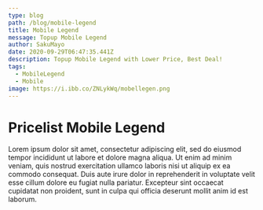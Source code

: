```yaml
---
type: blog
path: /blog/mobile-legend
title: Mobile Legend
message: Topup Mobile Legend
author: SakuMayo
date: 2020-09-29T06:47:35.441Z
description: Topup Mobile Legend with Lower Price, Best Deal!
tags:
  - MobileLegend
  - Mobile
image: https://i.ibb.co/ZNLykWq/mobellegen.png
---
```

# Pricelist Mobile Legend

Lorem ipsum dolor sit amet, consectetur adipiscing elit, sed do eiusmod tempor incididunt ut labore et dolore magna aliqua. Ut enim ad minim veniam, quis nostrud exercitation ullamco laboris nisi ut aliquip ex ea commodo consequat. Duis aute irure dolor in reprehenderit in voluptate velit esse cillum dolore eu fugiat nulla pariatur. Excepteur sint occaecat cupidatat non proident, sunt in culpa qui officia deserunt mollit anim id est laborum.